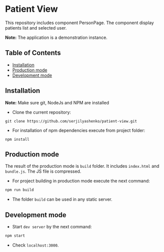 # Patient View

This repository includes component PersonPage. The component display patients list and selected user.

**Note:** The application is a demonstration instance. 

## Table of Contents

- [Installation](#instalation)
- [Production mode](#production-mode)
- [Development mode](#development-mode)

## Installation

**Note:** Make sure git, NodeJs and NPM are installed

* Clone the current repository:
```bush
git clone https://github.com/serjilyashenko/patient-view.git
```
* For installation of npm dependencies execute from project folder:
```bush
npm install
```

## Production mode

The result of the production mode is `build` folder. It includes `index.html` and `bundle.js`.
The JS file is compressed.

* For project building in production mode execute the next command:
```sh
npm run build
```

* The folder `build` can be used in any static server.

## Development mode

* Start `dev server` by the next command:
```bash
npm start
```

* Check `localhost:3000`.
